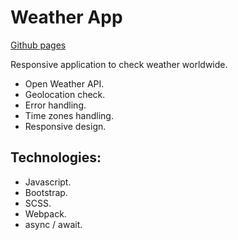# Weather App
[Github pages](https://ocnm.github.io/sb-weather/)

Responsive application to check weather worldwide.

* Open Weather API.
* Geolocation check.
* Error handling.
* Time zones handling.
* Responsive design.

## Technologies:
* Javascript.
* Bootstrap.
* SCSS.
* Webpack.
* async / await.
